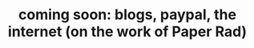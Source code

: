 ---
ee_id: '4417'
site: '1'
type: '2'
long_id: 2014-137 coming soon
url: 2014-137-coming-soon
title: 'coming soon: blogs, paypal, the internet (on the work of Paper Rad)'
year: '2014'
medium: Essay
commission:
dims:
pitch:
ps:
live_url:
related:
youtube:
imgs: coming-soon-2014-137-database-ih--W7yV.jpg
subheading:
display_year: '2014'
download: coming-soon-2014-137-scan-ih.pdf
add_credit:
add_credits:
related_code:
layout: things-i-made
---